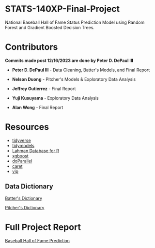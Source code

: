 # STATS-140XP-Final-Project

National Baseball Hall of Fame Status Prediction Model using Random Forest and Gradient Boosted Decision Trees.

# Contributors

**Commits made post 12/16/2023 are done by Peter D. DePaul III**

- **Peter D. DePaul III** - Data Cleaning, Batter's Models, and Final Report

- **Nelson Duong** - Pitcher's Models & Exploratory Data Analysis

- **Jeffrey Gutierrez** - Final Report

- **Yuji Kusuyama** - Exploratory Data Analysis

- **Alan Wong** - Final Report

# Resources

- [tidyverse](https://www.tidyverse.org/)
- [tidymodels](https://www.tidymodels.org/)
- [Lahman Database for R](https://cran.r-project.org/web/packages/Lahman/index.html)
- [xgboost](https://cran.r-project.org/web/packages/xgboost/index.html)
- [doParallel](https://cran.r-project.org/web/packages/doParallel/index.html)
- [caret](https://cran.r-project.org/web/packages/caret/index.html)
- [vip](https://cran.r-project.org/web/packages/vip/index.html)

## Data Dictionary

[Batter's Dictionary](Dictionary/Batter_Variables.md)

[Pitcher's Dictionary](Dictionary/Pitcher_Variables.md)

# Full Project Report

[Baseball Hall of Fame Prediction](Final-Report.pdf)
